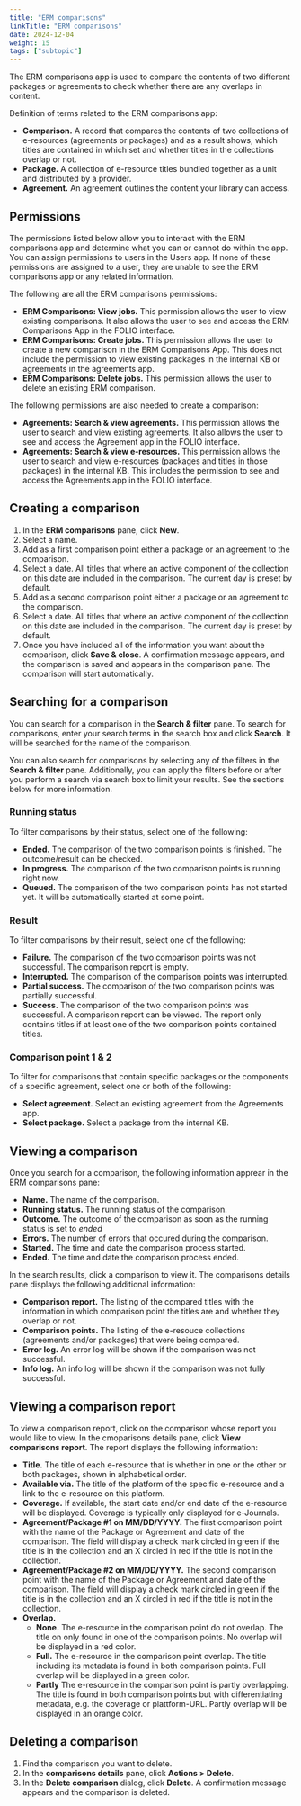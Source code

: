 ```yaml
---
title: "ERM comparisons"
linkTitle: "ERM comparisons"
date: 2024-12-04
weight: 15
tags: ["subtopic"]
---
```


The ERM comparisons app is used to compare the contents of two different packages or agreements to check whether there are any overlaps in content.

Definition of terms related to the ERM comparisons app:

* **Comparison.** A record that compares the contents of two collections of e-resources (agreements or packages) and as a result shows, which titles are contained in which set and whether titles in the collections overlap or not.
* **Package.** A collection of e-resource titles bundled together as a unit and distributed by a provider.
* **Agreement.** An agreement outlines the content your library can access.

## Permissions

The permissions listed below allow you to interact with the ERM comparisons app and determine what you can or cannot do within the app. You can assign permissions to users in the Users app. If none of these permissions are assigned to a user, they are unable to see the ERM comparisons app or any related information.

The following are all the ERM comparisons permissions:

* **ERM Comparisons: View jobs.** This permission allows the user to view existing comparisons. It also allows the user to see and access the ERM Comparisons App in the FOLIO interface.
* **ERM Comparisons: Create jobs.** This permission allows the user to create a new comparison in the ERM Comparisons App. This does not include the permission to view existing packages in the internal KB or agreements in the agreements app.
* **ERM Comparisons: Delete jobs.** This permission allows the user to delete an existing ERM comparison.

The following permissions are also needed to create a comparison:

* **Agreements: Search & view agreements.** This permission allows the user to search and view existing agreements. It also allows the user to see and access the Agreement app in the FOLIO interface.
* **Agreements: Search & view e-resources.** This permission allows the user to search and view e-resources (packages and titles in those packages) in the internal KB. This includes the permission to see and access the Agreements app in the FOLIO interface.

## Creating a comparison

1. In the **ERM comparisons** pane, click **New**.
2. Select a name.
3. Add as a first comparison point either a package or an agreement to the comparison.
4. Select a date. All titles that where an active component of the collection on this date are included in the comparison. The current day is preset by default.
5. Add as a second comparison point either a package or an agreement to the comparison.
6. Select a date. All titles that where an active component of the collection on this date are included in the comparison. The current day is preset by default.
7. Once you have included all of the information you want about the comparison, click **Save & close**. A confirmation message appears, and the comparison is saved and appears in the comparison pane. The comparison will start automatically.

## Searching for a comparison

You can search for a comparison in the **Search & filter** pane. To search for comparisons, enter your search terms in the search box and click **Search**. It will be searched for the name of the comparison.

You can also search for comparisons by selecting any of the filters in the **Search & filter** pane. Additionally, you can apply the filters before or after you perform a search via search box to limit your results. See the sections below for more information.

###  Running status

To filter comparisons by their status, select one of the following:

* **Ended.** The comparison of the two comparison points is finished. The outcome/result can be checked.
* **In progress.** The comparison of the two comparison points is running right now.
* **Queued.** The comparison of the two comparison points has not started yet. It will be automatically started at some point.

### Result

To filter comparisons by their result, select one of the following:

* **Failure.** The comparison of the two comparison points was not successful. The comparison report is empty.
* **Interrupted.** The comparison of the comparison points was interrupted.
* **Partial success.** The comparison of the two comparison points was partially successful.
* **Success.** The comparison of the two comparison points was successful. A comparison report can be viewed. The report only contains titles if at least one of the two comparison points contained titles.

### Comparison point 1 & 2

To filter for comparisons that contain specific packages or the components of a specific agreement, select one or both of the following:

* **Select agreement.** Select an existing agreement from the Agreements app.
* **Select package.** Select a package from the internal KB.

## Viewing a comparison

Once you search for a comparison, the following information apprear in the ERM comparisons pane:

* **Name.** The name of the comparison.
* **Running status.** The running status of the comparison.
* **Outcome.** The outcome of the comparison as soon as the running status is set to *ended*
* **Errors.** The number of errors that occured during the comparison.
* **Started.** The time and date the comparison process started.
* **Ended.** The time and date the comparison process ended.

In the search results, click a comparison to view it. The comparisons details pane displays the following additional information:

* **Comparison report.** The listing of the compared titles with the information in which comparison point the titles are and whether they overlap or not.
* **Comparison points.** The listing of the e-resouce collections (agreements and/or packages) that were being compared.
* **Error log.** An error log will be shown if the comparison was not successful.
* **Info log.** An info log will be shown if the comparison was not fully successful.

## Viewing a comparison report

To view a comparison report, click on the comparison whose report you would like to view. In the cmoparisons details pane, click **View comparisons report**. The report displays the following information:

* **Title.** The title of each e-resource that is whether in one or the other or both packages, shown in alphabetical order.
* **Available via.** The title of the platform of the specific e-resource and a link to the e-resource on this platform.
* **Coverage.** If available, the start date and/or end date of the e-resource will be displayed. Coverage is typically only displayed for e-Journals.
* **Agreement/Package #1 on MM/DD/YYYY.** The first comparison point with the name of the Package or Agreement and date of the comparison. The field will display a check mark circled in green if the title is in the collection and an X circled in red if the title is not in the collection. 
* **Agreement/Package #2 on MM/DD/YYYY.** The second comparison point with the name of the Package or Agreement and date of the comparison. The field will display a check mark circled in green if the title is in the collection and an X circled in red if the title is not in the collection. 
* **Overlap.**
  * **None.** The e-resource in the comparison point do not overlap. The title on only found in one of the comparison points. No overlap will be displayed in a red color.
  * **Full.** The e-resource in the comparison point overlap. The title including its metadata is found in both comparison points. Full overlap will be displayed in a green color.
  * **Partly** The e-resource in the comparison point is partly overlapping. The title is found in both comparison points but with differentiating metadata, e.g. the coverage or plattform-URL. Partly overlap will be displayed in an orange color.

## Deleting a comparison

1. Find the comparison you want to delete.
2. In the **comparisons details** pane, click **Actions > Delete**.
3. In the **Delete comparison** dialog, click **Delete**. A confirmation message appears and the comparison is deleted.
